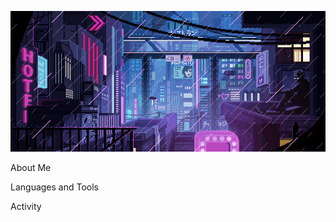 ![Header](https://github.com/Jaloqa/Jaloqa/blob/main/assets/bc87e5124f8d2cfe810d403adc96ad01.gif)


About Me


Languages and Tools


Activity

